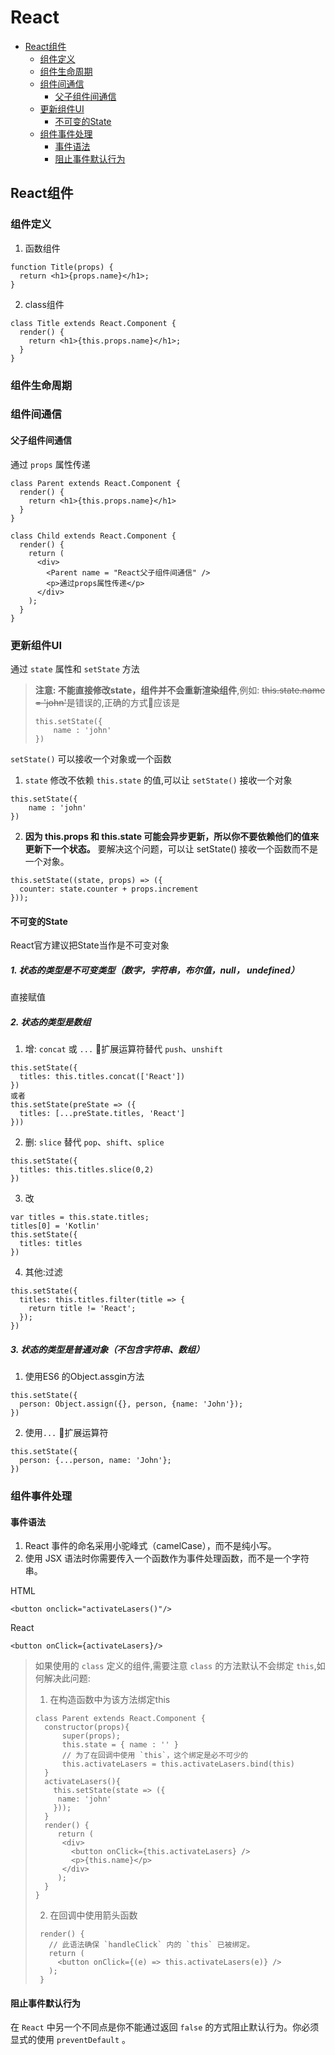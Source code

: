 # React
+ [React组件](#React组件)
  + [组件定义](#组件定义)
  + [组件生命周期](#组件生命周期)
  + [组件间通信](#组件间通信)
    + [父子组件间通信](#父子组件间通信)
  + [更新组件UI](#更新组件UI)
    + [不可变的State](#不可变的State)
  + [组件事件处理](#组件事件处理)
    + [事件语法](#事件语法)
    + [阻止事件默认行为](#阻止事件默认行为)

## React组件

### 组件定义

1. 函数组件
```
function Title(props) {
  return <h1>{props.name}</h1>;
}
```
2. class组件
```
class Title extends React.Component {
  render() {
    return <h1>{this.props.name}</h1>;
  }
}
```

### 组件生命周期



### 组件间通信

#### 父子组件间通信
通过 `props` 属性传递

```
class Parent extends React.Component {
  render() {
    return <h1>{this.props.name}</h1>
  }
}

class Child extends React.Component {
  render() {
    return (
      <div>
        <Parent name = "React父子组件间通信" />
        <p>通过props属性传递</p>
      </div>
    );
  }
}
```

### 更新组件UI
通过 `state` 属性和 `setState` 方法

> <strong>注意: 不能直接修改state，组件并不会重新渲染组件</strong>,例如:
> <del>this.state.name = 'john'</del>是错误的,正确的方式应该是
>```
> this.setState({
>     name : 'john'  
> })
>```


`setState()` 可以接收一个对象或一个函数

1.  `state` 修改不依赖 `this.state` 的值,可以让 `setState()` 接收一个对象
```
this.setState({
    name : 'john'  
})
```
2. **因为 this.props 和 this.state 可能会异步更新，所以你不要依赖他们的值来更新下一个状态。** 要解决这个问题，可以让 setState() 接收一个函数而不是一个对象。
```
this.setState((state, props) => ({
  counter: state.counter + props.increment
}));
```

#### 不可变的State
React官方建议把State当作是不可变对象

##### 1. 状态的类型是不可变类型（数字，字符串，布尔值，null， undefined）
直接赋值

##### 2. 状态的类型是数组
1. 增: `concat` 或 `...` 扩展运算符替代 `push`、`unshift`
```
this.setState({
  titles: this.titles.concat(['React'])
})
或者
this.setState(preState => ({
  titles: [...preState.titles, 'React']
}))
```
2. 删: `slice` 替代 `pop`、`shift`、`splice`
```
this.setState({
  titles: this.titles.slice(0,2)
})
```
3. 改
```
var titles = this.state.titles;
titles[0] = 'Kotlin'
this.setState({
  titles: titles
})
```
4. 其他:过滤
```
this.setState({
  titles: this.titles.filter(title => {
    return title != 'React';
  });
})
```


##### 3. 状态的类型是普通对象（不包含字符串、数组）
1. 使用ES6 的Object.assgin方法
```
this.setState({
  person: Object.assign({}, person, {name: 'John'});
})
```
2. 使用`...` 扩展运算符
```
this.setState({
  person: {...person, name: 'John'};
})
```


### 组件事件处理

#### 事件语法

1. React 事件的命名采用小驼峰式（camelCase），而不是纯小写。
2. 使用 JSX 语法时你需要传入一个函数作为事件处理函数，而不是一个字符串。

HTML
```
<button onclick="activateLasers()"/>
```

React
```
<button onClick={activateLasers}/>
```

> 如果使用的 `class` 定义的组件,需要注意 `class` 的方法默认不会绑定 `this`,如何解决此问题:
> 1. 在构造函数中为该方法绑定this
> ```
> class Parent extends React.Component {
>   constructor(props){
>       super(props);
>       this.state = { name : '' }
>       // 为了在回调中使用 `this`，这个绑定是必不可少的
>       this.activateLasers = this.activateLasers.bind(this)
>   }  
>   activateLasers(){
>     this.setState(state => ({
>      name: 'john'
>     }));
>   }
>   render() {
>      return (
>       <div>
>         <button onClick={this.activateLasers} />
>         <p>{this.name}</p>
>       </div>
>      );
>   }
> }
> ```
> 2. 在回调中使用箭头函数
> ```
>  render() {
>    // 此语法确保 `handleClick` 内的 `this` 已被绑定。
>    return (
>      <button onClick={(e) => this.activateLasers(e)} />
>    );
>  }
> ```

#### 阻止事件默认行为

在 `React` 中另一个不同点是你不能通过返回 `false` 的方式阻止默认行为。你必须显式的使用 `preventDefault` 。
